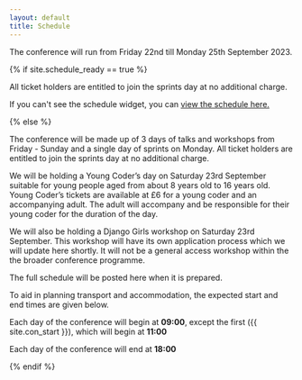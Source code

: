 ```yaml
---
layout: default
title: Schedule
---
```


<p>The conference will run from Friday 22nd till Monday 25th September 2023.</p>


{% if site.schedule_ready == true %}
<p>All ticket holders are entitled to join the sprints day at no additional charge.</p>
<p>If you can't see the schedule widget, you can <a href="https://pretalx.com/pyconuk-{{ site.con_year }}/schedule/">view the schedule here.</a></p>

<script type="text/javascript" src="https://pretalx.com/pyconuk-{{ site.con_year }}/schedule/widget/v2.en.js"></script>
<pretalx-schedule event-url="https://pretalx.com/pyconuk-{{ site.con_year }}/" locale="en" style="--pretalx-clr-primary: #3aa57c"></pretalx-schedule>
{% else %}
<p>The conference will be made up of 3 days of talks and workshops from Friday - Sunday and a single day of sprints on Monday. All ticket holders are entitled to join the sprints day at no additional charge.</p>

<p>We will be holding a Young Coder’s day on Saturday 23rd September suitable for young people aged from about 8 years old to 16 years old. Young Coder’s tickets are available at £6 for a young coder and an accompanying adult. The adult will accompany and be responsible for their young coder for the duration of the day.</p>

<p>We will also be holding a Django Girls workshop on Saturday 23rd September. This workshop will have its own application process which we will update here shortly. It will not be a general access workshop within the the broader conference programme.</p>

<p>The full schedule will be posted here when it is prepared.</p>
<p>To aid in planning transport and accommodation, the expected start and end times are given below.</p>
<p>Each day of the conference will begin at <strong>09:00</strong>, except the first ({{ site.con_start }}), which will begin at <strong>11:00</strong></p>
<p>Each day of the conference will end at <strong>18:00</strong></p>
{% endif %}
